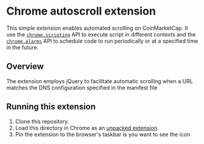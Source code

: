 # Chrome autoscroll extension

This simple extension enables automated scrolling on CoinMarketCap.  It use the [`chrome.scripting`](https://developer.chrome.com/docs/extensions/reference/scripting/) API  to execute script in different contexts and the [`chrome.alarms`](https://developer.chrome.com/docs/extensions/reference/alarms/) API to schedule code to run periodically or at a specified time in the future.

## Overview

The extension employs jQuery to facilitate automatic scrolling when a URL matches the DNS configuration specified in the manifest file

## Running this extension

1. Clone this repository.
2. Load this directory in Chrome as an [unpacked extension](https://developer.chrome.com/docs/extensions/mv3/getstarted/development-basics/#load-unpacked).
3. Pin the extension to the browser's taskbar is you want to see the icon
